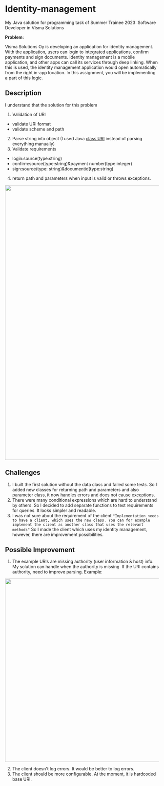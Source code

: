 # Identity-management
My Java solution for programming task of Summer Trainee 2023: Software Developer in Visma Solutions

**Problem:**

Visma Solutions Oy is developing an application for identity management. With the application, users can login to integrated applications, confirm payments and sign documents. Identity management is a mobile application, and other apps can call its services through deep linking. When this is used, the identity management application would open automatically from the right in-app location. In this assignment, you will be implementing a part of this logic.


## Description

I understand that the solution for this problem
1. Validation of URI 
- validate URI format
- validate scheme and path
2. Parse string into object (I used Java <a href="https://docs.oracle.com/javase/7/docs/api/java/net/URI.html">class URI</a> instead of parsing everything manually)
3. Validate requirements 
- login:source(type:string)
- confirm:source(type:string)&payment number(type:integer)
- sign:source(type: string)&documentid(type:string)
4. return path and parameters when input is valid or throws exceptions.


<img src="https://user-images.githubusercontent.com/61685238/215349772-fefdb20b-4939-4b6e-9b65-40aaa94d5956.jpg" width="900"></img>
## Challenges
1. I built the first solution without the data class and failed some tests. So I added new classes for returning path and parameters and also parameter class, it now handles errors and does not cause exceptions.  
2. There were many conditional expressions which are hard to understand by others. So I decided to add separate functions to test requirements for queries. It looks simpler and readable.
3. I was not sure about the requirement of the client ```"Implementation needs to have a client, which uses the new class. You can for example implement the client as another class that uses the relevant methods"``` So I made the client which uses my identity management, however, there are improvement possibilities.

## Possible Improvement

1. The example URIs are missing authority (user information & host) info. My solution can handle when the authority is missing. If the URI contains authority, need to improve parsing. Example:


  <img src="https://user-images.githubusercontent.com/61685238/215346655-b3c71357-4590-4e1a-a77a-67afdecb7ce4.jpg" width="600"></img>



2. The client doesn't log errors. It would be better to log errors.
3. The client should be more configurable. At the moment, it is hardcoded base URI.
